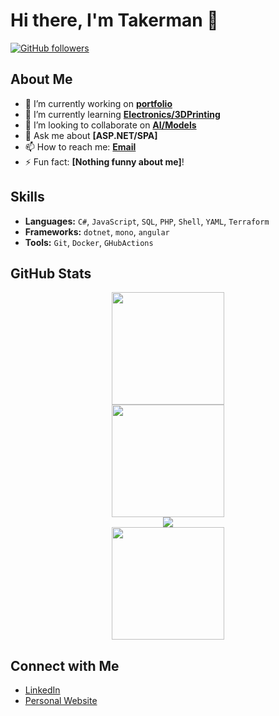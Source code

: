 # Hi there, I'm Takerman 👋

[![GitHub followers](https://img.shields.io/github/followers/Takerman?label=Follow&style=social)](https://github.com/Takerman)

## About Me

- 🔭 I’m currently working on **[portfolio](https://github.com/Takerman/app-portfolio)**
- 🌱 I’m currently learning **[Electronics/3DPrinting](https://www.udemy.com/course/3d-rundown/?couponCode=ST21MT121624)**
- 👯 I’m looking to collaborate on **[AI/Models](https://github.com/Takerman/app-ai-playground)**
- 💬 Ask me about **[ASP.NET/SPA]**
- 📫 How to reach me: **[Email](mailto:tivanov@takerman.net)**
- ⚡ Fun fact: **[Nothing funny about me]**!

## Skills

- **Languages:** `C#`, `JavaScript`, `SQL`, `PHP`, `Shell`, `YAML`, `Terraform`
- **Frameworks:** `dotnet`, `mono`, `angular`
- **Tools:** `Git`, `Docker`, `GHubActions`

## GitHub Stats

<div align="center">
  <img height="180em" src="https://github-profile-summary-cards.vercel.app/api/cards/repos-per-language?username=takerman&theme=dark" />
  <br/>
  <img height="180em" src="https://github-profile-summary-cards.vercel.app/api/cards/most-commit-language?username=takerman&theme=dark" />
  <br/>
  <img align="center" src="https://github-readme-stats.vercel.app/api?username=Takerman&show_icons=true&theme=dark" />
  <br/>
  <img height="180em" src="https://github-profile-summary-cards.vercel.app/api/cards/profile-details?username=takerman&theme=dark" />
</div>

## Connect with Me

- [LinkedIn](https://www.linkedin.com/in/tanyo-ivanov/)
- [Personal Website](https://tanyoivanov.net)
